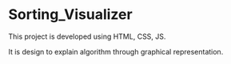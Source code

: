 # Sorting_Visualizer

This project is developed using HTML, CSS, JS.

It is design to explain algorithm through graphical representation.
